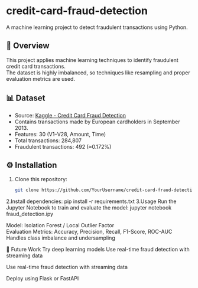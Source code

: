 # credit-card-fraud-detection
A machine learning project to detect fraudulent transactions using Python.

## 📌 Overview
This project applies machine learning techniques to identify fraudulent credit card transactions.  
The dataset is highly imbalanced, so techniques like resampling and proper evaluation metrics are used.

## 📊 Dataset
- Source: [Kaggle - Credit Card Fraud Detection](https://www.kaggle.com/datasets/mlg-ulb/creditcardfraud)
- Contains transactions made by European cardholders in September 2013.
- Features: 30 (V1–V28, Amount, Time)
- Total transactions: 284,807  
- Fraudulent transactions: 492 (≈0.172%)

## ⚙️ Installation
1. Clone this repository:
   ```bash
   git clone https://github.com/YourUsername/credit-card-fraud-detection.git
2.Install dependencies:
   pip install -r requirements.txt
3.Usage
Run the Jupyter Notebook to train and evaluate the model:
jupyter notebook fraud_detection.ipy

Model:  Isolation Forest / Local Outlier Factor  
Evaluation Metrics: Accuracy, Precision, Recall, F1-Score, ROC-AUC
Handles class imbalance and undersampling

🔮 Future Work
Try deep learning models
Use real-time fraud detection with streaming data

Use real-time fraud detection with streaming data

Deploy using Flask or FastAPI

